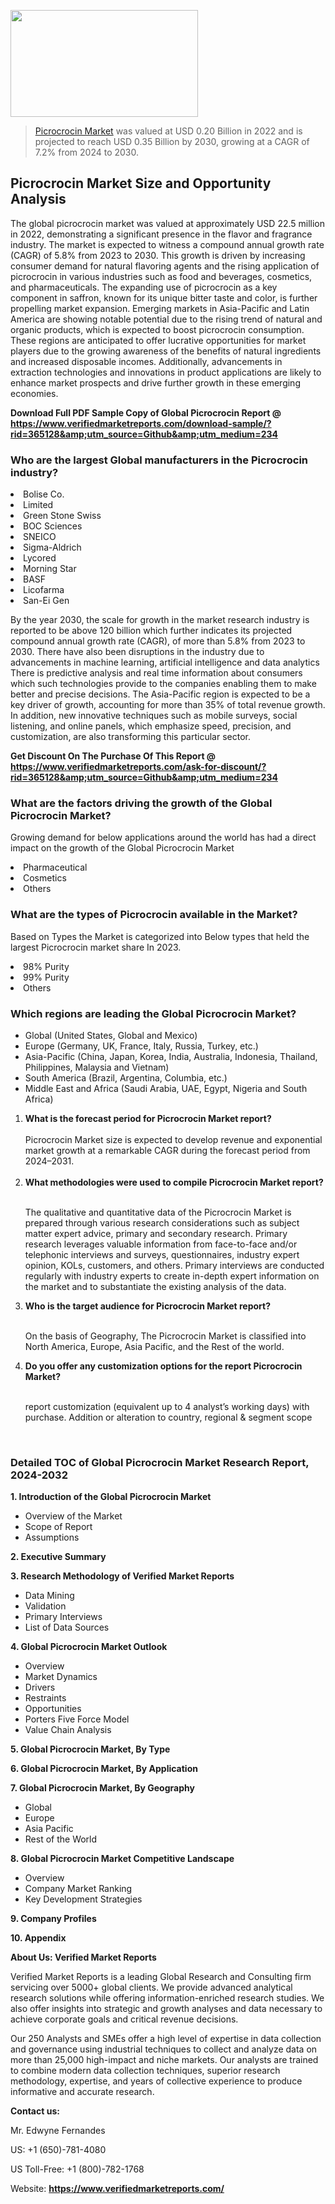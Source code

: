 <img src="https://ffe5etoiles.com/wp-content/uploads/2024/12/MST1-300x171.png" alt="" width="300" height="171" class="alignnone size-medium wp-image-20088" /><blockquote><p><p><a href="https://www.verifiedmarketreports.com/download-sample/?rid=365128&utm_source=Github&utm_medium=234" target="_blank">Picrocrocin Market</a> was valued at USD 0.20 Billion in 2022 and is projected to reach USD 0.35 Billion by 2030, growing at a CAGR of 7.2% from 2024 to 2030.</p></blockquote><p><h2>Picrocrocin Market Size and Opportunity Analysis</h2> The global picrocrocin market was valued at approximately USD 22.5 million in 2022, demonstrating a significant presence in the flavor and fragrance industry. The market is expected to witness a compound annual growth rate (CAGR) of 5.8% from 2023 to 2030. This growth is driven by increasing consumer demand for natural flavoring agents and the rising application of picrocrocin in various industries such as food and beverages, cosmetics, and pharmaceuticals. The expanding use of picrocrocin as a key component in saffron, known for its unique bitter taste and color, is further propelling market expansion. Emerging markets in Asia-Pacific and Latin America are showing notable potential due to the rising trend of natural and organic products, which is expected to boost picrocrocin consumption. These regions are anticipated to offer lucrative opportunities for market players due to the growing awareness of the benefits of natural ingredients and increased disposable incomes. Additionally, advancements in extraction technologies and innovations in product applications are likely to enhance market prospects and drive further growth in these emerging economies. </p><p class=""><strong>Download Full PDF Sample Copy of Global Picrocrocin Report @ <a href="https://www.verifiedmarketreports.com/download-sample/?rid=365128&amp;utm_source=Github&amp;utm_medium=234" target="_blank">https://www.verifiedmarketreports.com/download-sample/?rid=365128&amp;utm_source=Github&amp;utm_medium=234</a></strong></p><h3 id="" class="">Who are the largest Global manufacturers in the Picrocrocin industry?</h3><p><li>Bolise Co.</li><li> Limited</li><li> Green Stone Swiss</li><li> BOC Sciences</li><li> SNEICO</li><li> Sigma-Aldrich</li><li> Lycored</li><li> Morning Star</li><li> BASF</li><li> Licofarma</li><li> San-Ei Gen</li></p><div class=""><div class="" dir="" data-message-author-role="" data-message-id="" data-message-model-slug=""><div class=""><div class=""><div class=""><div class="" dir="" data-message-author-role="" data-message-id="" data-message-model-slug=""><div class=""><div class=""><p>By the year 2030, the scale for growth in the market research industry is reported to be above 120 billion which further indicates its projected compound annual growth rate (CAGR), of more than 5.8% from 2023 to 2030. There have also been disruptions in the industry due to advancements in machine learning, artificial intelligence and data analytics There is predictive analysis and real time information about consumers which such technologies provide to the companies enabling them to make better and precise decisions. The Asia-Pacific region is expected to be a key driver of growth, accounting for more than 35% of total revenue growth. In addition, new innovative techniques such as mobile surveys, social listening, and online panels, which emphasize speed, precision, and customization, are also transforming this particular sector.</p><p><strong>Get Discount On The Purchase Of This Report @&nbsp; <a href="https://www.verifiedmarketreports.com/ask-for-discount/?rid=365128&amp;utm_source=Github&amp;utm_medium=234" target="_blank">https://www.verifiedmarketreports.com/ask-for-discount/?rid=365128&amp;utm_source=Github&amp;utm_medium=234</a></strong></p></div></div></div></div></div></div></div></div><h3 id="" class="">What are the factors driving the growth of the Global Picrocrocin Market?</h3><p id="" class="">Growing demand for below applications around the world has had a direct impact on the growth of the Global Picrocrocin Market</p><p id="" class=""><li>Pharmaceutical</li><li> Cosmetics</li><li> Others</li></p><h3 id="" class="">What are the types of Picrocrocin available in the Market?</h3><p id="" class="">Based on Types the Market is categorized into Below types that held the largest Picrocrocin market share In 2023.</p><p id="" class=""><li>98% Purity</li><li> 99% Purity</li><li> Others</li></p><h3 id="" class="">Which regions are leading the Global Picrocrocin Market?</h3><ul><li>Global (United States, Global and Mexico)</li><li>Europe (Germany, UK, France, Italy, Russia, Turkey, etc.)</li><li>Asia-Pacific (China, Japan, Korea, India, Australia, Indonesia, Thailand, Philippines, Malaysia and Vietnam)</li><li>South America (Brazil, Argentina, Columbia, etc.)</li><li>Middle East and Africa (Saudi Arabia, UAE, Egypt, Nigeria and South Africa)</li></ul><p><ol><li><strong>What is the forecast period for Picrocrocin Market report?<br /></strong><br /><span data-sheets-root="1" data-sheets-value="{&quot;1&quot;:2,&quot;2&quot;:&quot;XXXX size is expected to develop revenue and exponential market growth at a remarkable CAGR during the forecast period from 2024&ndash;2030.&quot;}" data-sheets-userformat="{&quot;2&quot;:12674,&quot;4&quot;:{&quot;1&quot;:2,&quot;2&quot;:16776960},&quot;10&quot;:2,&quot;11&quot;:0,&quot;15&quot;:&quot;Arial&quot;,&quot;16&quot;:12}">Picrocrocin Market size is expected to develop revenue and exponential market growth at a remarkable CAGR during the forecast period from 2024&ndash;2031.</span><br /><br /></li><li><strong>What methodologies were used to compile Picrocrocin Market report?<br /><br /></strong><p>The qualitative and quantitative data of the&nbsp;Picrocrocin Market is prepared through various research considerations such as subject matter expert advice, primary and secondary research. Primary research leverages valuable information from face-to-face and/or telephonic interviews and surveys, questionnaires, industry expert opinion, KOLs, customers, and others. Primary interviews are conducted regularly with industry experts to create in-depth expert information on the market and to substantiate the existing analysis of the data.&nbsp;</p></li><li><strong>Who is the target audience for Picrocrocin Market report?<br /><br /></strong><p>On the basis of Geography, The&nbsp;Picrocrocin Market is classified into North America, Europe, Asia Pacific, and the Rest of the world.</p></li><li><strong>Do you offer any customization options for the report Picrocrocin Market?<br /><br /></strong><p>report customization (equivalent up to 4 analyst&rsquo;s working days) with purchase. Addition or alteration to country, regional &amp; segment scope</p><p>&nbsp;</p></li></ol></p><h3 id="" class="">Detailed TOC of Global Picrocrocin Market Research Report, 2024-2032</h3><p id="" class=""><strong>1. Introduction of the Global Picrocrocin Market</strong></p><ul><li>Overview of the Market</li><li>Scope of Report</li><li>Assumptions</li></ul><p id="" class=""><strong>2. Executive Summary</strong></p><p id="" class=""><strong>3. Research Methodology of&nbsp;Verified Market Reports</strong></p><ul><li>Data Mining</li><li>Validation</li><li>Primary Interviews</li><li>List of Data Sources</li></ul><p id="" class=""><strong>4. Global Picrocrocin Market Outlook</strong></p><ul><li>Overview</li><li>Market Dynamics</li><li>Drivers</li><li>Restraints</li><li>Opportunities</li><li>Porters Five Force Model</li><li>Value Chain Analysis</li></ul><p id="" class=""><strong>5. Global Picrocrocin Market, By&nbsp;Type</strong></p><p id="" class=""><strong>6. Global Picrocrocin Market, By Application</strong></p><p id="" class=""><strong>7. Global Picrocrocin Market, By Geography</strong></p><ul><li>Global</li><li>Europe</li><li>Asia Pacific</li><li>Rest of the World</li></ul><p id="" class=""><strong>8. Global Picrocrocin Market Competitive Landscape</strong></p><ul><li>Overview</li><li>Company Market Ranking</li><li>Key Development Strategies</li></ul><p id="" class=""><strong>9. Company Profiles</strong></p><p id="" class=""><strong>10. Appendix</strong></p><p id="" class=""><strong>About Us: Verified Market Reports</strong></p><p id="" class="">Verified Market Reports is a leading Global Research and Consulting firm servicing over 5000+ global clients. We provide advanced analytical research solutions while offering information-enriched research studies. We also offer insights into strategic and growth analyses and data necessary to achieve corporate goals and critical revenue decisions.</p><p id="" class="">Our 250 Analysts and SMEs offer a high level of expertise in data collection and governance using industrial techniques to collect and analyze data on more than 25,000 high-impact and niche markets. Our analysts are trained to combine modern data collection techniques, superior research methodology, expertise, and years of collective experience to produce informative and accurate research.</p><p id="" class=""><strong>Contact us:</strong></p><p id="" class="">Mr. Edwyne Fernandes</p><p id="" class="">US: +1 (650)-781-4080</p><p id="" class="">US Toll-Free: +1 (800)-782-1768</p><p id="" class="">Website: <a target="" data-test-app-aware-link=""><strong>https://www.verifiedmarketreports.com/</strong></a></p>
